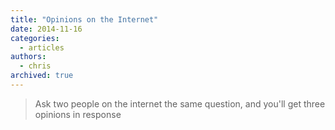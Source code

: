 ```yaml
---
title: "Opinions on the Internet"
date: 2014-11-16
categories:
  - articles
authors:
  - chris
archived: true
---
```


> Ask two people on the internet the same question, and you'll get three opinions in response
